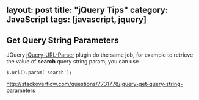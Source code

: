 layout: post
title: "jQuery Tips"
category: JavaScript
tags: [javascript, jquery]
--- 

## Get Query String Parameters

JQuery [jQuery-URL-Parser](https://github.com/allmarkedup/jQuery-URL-Parser) plugin do the same job, for example to retrieve the value of **search** query string param, you can use

    $.url().param('search');

<http://stackoverflow.com/questions/7731778/jquery-get-query-string-parameters>



